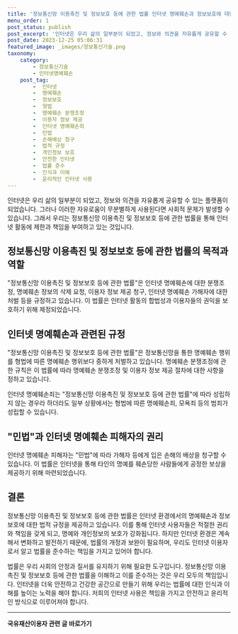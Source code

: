 ```yaml
---
title: '정보통신망 이용촉진 및 정보보호 등에 관한 법률 인터넷 명예훼손과 정보보호에 대한 규정'
menu_order: 1
post_status: publish
post_excerpt: '인터넷은 우리 삶의 일부분이 되었고, 정보와 의견을 자유롭게 공유할 수 있는 플랫폼이 되었습니다. 그러나 이러한 자유로움이 무분별하게 사용된다면 사회적 문제가 발생할 수 있습니다. 그래서 우리는 정보통신망 이용촉진 및 정보보호 등에 관한 법률을 통해 인터넷 활동에 제한과 책임을 부여하고 있는 것입니다.'
post_date: 2023-12-25 05:06:31
featured_image: _images/정보통신기술.png
taxonomy:
    category:
        - 정보통신기술
        - 인터넷명예훼손
    post_tag:
        -  인터넷
        -  명예훼손
        -  정보보호
        -  형법
        -  명예훼손 분쟁조정
        -  이용자 정보 제공
        -  인터넷 명예훼손죄
        -  민법
        -  손해배상 청구
        -  법적 규정
        -  개인정보 보호
        -  안전한 인터넷
        -  법률 준수
        -  인식과 이해
        -  윤리적인 인터넷 사용
---
```



인터넷은 우리 삶의 일부분이 되었고, 정보와 의견을 자유롭게 공유할 수 있는 플랫폼이 되었습니다. 그러나 이러한 자유로움이 무분별하게 사용된다면 사회적 문제가 발생할 수 있습니다. 그래서 우리는 정보통신망 이용촉진 및 정보보호 등에 관한 법률을 통해 인터넷 활동에 제한과 책임을 부여하고 있는 것입니다.

## 정보통신망 이용촉진 및 정보보호 등에 관한 법률의 목적과 역할

"정보통신망 이용촉진 및 정보보호 등에 관한 법률"은 인터넷 명예훼손에 대한 분쟁조정, 명예훼손 정보의 삭제 요청, 이용자 정보 제공 청구, 인터넷 명예훼손 가해자에 대한 처벌 등을 규정하고 있습니다. 이 법률은 인터넷 활동의 합법성과 이용자들의 권익을 보호하기 위해 제정되었습니다.

## 인터넷 명예훼손과 관련된 규정

"정보통신망 이용촉진 및 정보보호 등에 관한 법률"은 정보통신망을 통한 명예훼손 행위를 형법에 따른 명예훼손 행위보다 중하게 처벌하고 있습니다. 명예훼손 분쟁조정에 관한 규칙은 이 법률에 따라 명예훼손 분쟁조정 및 이용자 정보 제공 절차에 대한 사항을 정하고 있습니다.

인터넷 명예훼손죄는 "정보통신망 이용촉진 및 정보보호 등에 관한 법률"에 따라 성립하지 않는 경우라 하더라도 일부 상황에서는 형법에 따른 명예훼손죄, 모욕죄 등의 범죄가 성립할 수 있습니다.

## "민법"과 인터넷 명예훼손 피해자의 권리

인터넷 명예훼손 피해자는 "민법"에 따라 가해자 등에게 입은 손해의 배상을 청구할 수 있습니다. 이 법률은 인터넷을 통해 타인의 명예를 훼손당한 사람들에게 공정한 보상을 제공하기 위해 마련되었습니다.

## 결론

정보통신망 이용촉진 및 정보보호 등에 관한 법률은 인터넷 환경에서의 명예훼손과 정보보호에 대한 법적 규정을 제공하고 있습니다. 이를 통해 인터넷 사용자들은 적절한 권리와 책임을 갖게 되고, 명예와 개인정보의 보호가 강화됩니다. 하지만 인터넷 환경은 계속해서 변화하고 발전하기 때문에, 법률의 개정과 보완이 필요하며, 우리도 인터넷 이용자로서 알고 법률을 준수하는 책임을 가지고 있어야 합니다.

법률은 우리 사회의 안정과 질서를 유지하기 위해 필요한 도구입니다. 정보통신망 이용촉진 및 정보보호 등에 관한 법률을 이해하고 이를 준수하는 것은 우리 모두의 책임입니다. 인터넷을 더욱 안전하고 건강한 공간으로 만들기 위해 우리는 법률에 대한 인식과 이해를 높이는 노력을 해야 합니다. 저희의 인터넷 사용은 책임을 가지고 안전하고 윤리적인 방식으로 이루어져야 합니다.
<!-- wp:separator -->
<hr class="wp-block-separator has-alpha-channel-opacity"/>
<!-- /wp:separator -->

<!-- wp:group {"backgroundColor":"base","layout":{"type":"constrained"}} -->
<div class="wp-block-group has-base-background-color has-background"><!-- wp:paragraph {"align":"center","fontSize":"medium"} -->
<p class="has-text-align-center has-large-font-size"><strong>국유재산이용자 관련 글 바로가기</strong></p>
<!-- /wp:paragraph -->


<!-- wp:latest-posts
{"categories":[{"id":7404,"count":19,"description":"","link":"https://uknowlaw.com/category/%ea%b5%ad%ec%9c%a0%ec%9e%ac%ec%82%b0%ec%9d%b4%ec%9a%a9%ec%9e%90/","name":"국유재산이용자","slug":"국유재산이용자","taxonomy":"category","parent":0,"meta":[],"_links":{"self":[{"href":"https://uknowlaw.com/wp-json/wp/v2/categories/7404"}],"collection":[{"href":"https://uknowlaw.com/wp-json/wp/v2/categories"}],"about":[{"href":"https://uknowlaw.com/wp-json/wp/v2/taxonomies/category"}],"wp:post_type":[{"href":"https://uknowlaw.com/wp-json/wp/v2/posts?categories=7404"}],"curies":[{"name":"wp","href":"https://api.w.org/{rel}","templated":true}]}}],"postsToShow":100,"excerptLength":28,"postLayout":"grid","columns":2,"featuredImageAlign":"left","featuredImageSizeSlug":"large","fontSize":"small"} /--></div>
<!-- /wp:group -->